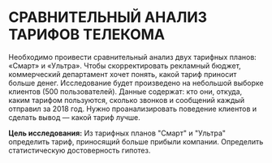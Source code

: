 # СРАВНИТЕЛЬНЫЙ АНАЛИЗ ТАРИФОВ ТЕЛЕКОМА

Необходимо проивести сравнительный анализ двух тарифных планов: «Смарт» и «Ультра». Чтобы скорректировать рекламный бюджет, коммерческий департамент хочет понять, какой тариф приносит больше денег. Исследование будет произведено на небольшой выборке клиентов (500 пользователей). Данные содержат: кто они, откуда, каким тарифом пользуются, сколько звонков и сообщений каждый отправил за 2018 год. Нужно проанализировать поведение клиентов и сделать вывод — какой тариф лучше.

**Цель исследования:**
Из тарифных планов "Смарт" и "Ультра" определить тариф, приносящий больше прибыли компании. Определить статистическую достоверность гипотез.
